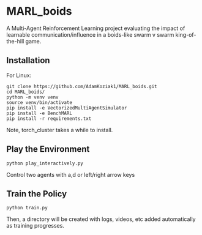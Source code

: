 # MARL_boids
A Multi-Agent Reinforcement Learning project evaluating the impact of learnable communication/influence in a boids-like swarm v swarm king-of-the-hill game.

## Installation
For Linux:
```
git clone https://github.com/AdamKoziak1/MARL_boids.git
cd MARL_boids/
python -m venv venv
source venv/bin/activate
pip install -e VectorizedMultiAgentSimulator
pip install -e BenchMARL
pip install -r requirements.txt
```
Note, torch_cluster takes a while to install. 

## Play the Environment
```
python play_interactively.py
```
Control two agents with a,d or left/right arrow keys

## Train the Policy
```
python train.py
```
Then, a directory will be created with logs, videos, etc added automatically as training progresses.
